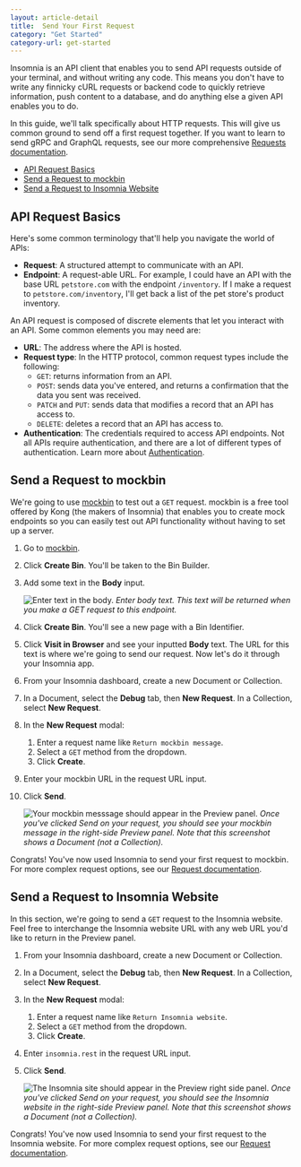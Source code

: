```yaml
---
layout: article-detail
title:  Send Your First Request
category: "Get Started"
category-url: get-started
---
```


Insomnia is an API client that enables you to send API requests outside of your terminal, and without writing any code. This means you don't have to write any finnicky cURL requests or backend code to quickly retrieve information, push content to a database, and do anything else a given API enables you to do.

In this guide, we'll talk specifically about HTTP requests. This will give us common ground to send off a first request together. If you want to learn to send gRPC and GraphQL requests, see our more comprehensive [Requests documentation](/insomnia/requests).

- [API Request Basics](#api-request-basics)
- [Send a Request to mockbin](#send-a-request-to-mockbin)
- [Send a Request to Insomnia Website](#send-a-request-to-insomnia-website)

## API Request Basics

Here's some common terminology that'll help you navigate the world of APIs:

* **Request**: A structured attempt to communicate with an API.
* **Endpoint**: A request-able URL. For example, I could have an API with the base URL `petstore.com` with the endpoint `/inventory`. If I make a request to `petstore.com/inventory`, I'll get back a list of the pet store's product inventory.

An API request is composed of discrete elements that let you interact with an API. Some common elements you may need are:

* **URL**: The address where the API is hosted.
* **Request type**: In the HTTP protocol, common request types include the following:
  * `GET`: returns information from an API.
  * `POST`: sends data you've entered, and returns a confirmation that the data you sent was received.
  * `PATCH` and `PUT`: sends data that modifies a record that an API has access to.
  * `DELETE`: deletes a record that an API has access to.
* **Authentication**: The credentials required to access API endpoints. Not all APIs require authentication, and there are a lot of different types of authentication. Learn more about [Authentication](/insomnia/authentication/).

## Send a Request to mockbin

We're going to use [mockbin](https://mockbin.org/) to test out a `GET` request. mockbin is a free tool offered by Kong (the makers of Insomnia) that enables you to create mock endpoints so you can easily test out API functionality without having to set up a server.

1. Go to [mockbin](https://mockbin.org/).
1. Click **Create Bin**. You'll be taken to the Bin Builder.
1. Add some text in the **Body** input.

   ![Enter text in the body.](/assets/images/mockbin-body-input.png)
   _Enter body text. This text will be returned when you make a GET request to this endpoint._

1. Click **Create Bin**. You'll see a new page with a Bin Identifier.
1. Click **Visit in Browser** and see your inputted **Body** text. The URL for this text is where we're going to send our request. Now let's do it through your Insomnia app.
1. From your Insomnia dashboard, create a new Document or Collection.
1. In a Document, select the **Debug** tab, then **New Request**. In a Collection, select **New Request**.
1. In the **New Request** modal:
   1. Enter a request name like `Return mockbin message`.
   1. Select a `GET` method from the dropdown.
   1. Click **Create**.
1. Enter your mockbin URL in the request URL input.
1. Click **Send**.

   ![Your mockbin messsage should appear in the Preview panel.](/assets/images/mockbin-return.png)
   _Once you've clicked Send on your request, you should see your mockbin message in the right-side Preview panel. Note that this screenshot shows a Document (not a Collection)._

Congrats! You've now used Insomnia to send your first request to mockbin. For more complex request options, see our [Request documentation](/insomnia/requests).

## Send a Request to Insomnia Website

In this section, we're going to send a `GET` request to the Insomnia website. Feel free to interchange the Insomnia website URL with any web URL you'd like to return in the Preview panel.

1. From your Insomnia dashboard, create a new Document or Collection.
1. In a Document, select the **Debug** tab, then **New Request**. In a Collection, select **New Request**.
1. In the **New Request** modal:
   1. Enter a request name like `Return Insomnia website`.
   1. Select a `GET` method from the dropdown.
   1. Click **Create**.
1. Enter `insomnia.rest` in the request URL input.
1. Click **Send**.

    ![The Insomnia site should appear in the Preview right side panel.](/assets/images/request-insomnia-site.png)
    _Once you've clicked Send on your request, you should see the Insomnia website in the right-side Preview panel. Note that this screenshot shows a Document (not a Collection)._

Congrats! You've now used Insomnia to send your first request to the Insomnia website. For more complex request options, see our [Request documentation](/insomnia/requests).
